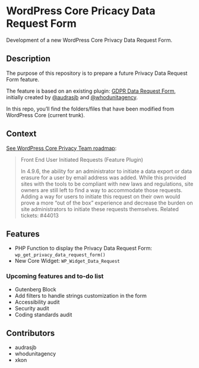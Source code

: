 # WordPress Core Pricacy Data Request Form

Development of a new WordPress Core Privacy Data Request Form.

## Description

The purpose of this repository is to prepare a future Privacy Data Request Form feature.

The feature is based on an existing plugin: [GDPR Data Request Form](https://wordpress.org/plugins/gdpr-data-request-form/), initially created by [@audrasjb](https://profiles.wordpress.org/audrasjb) and [@whodunitagency](https://profiles.wordpress.org/whodunitagency/).

In this repo, you’ll find the folders/files that have been modified from WordPress Core (current trunk).

## Context

[See WordPress Core Privacy Team roadmap](https://make.wordpress.org/core/roadmap/privacy/):

> Front End User Initiated Requests (Feature Plugin)
> 
> In 4.9.6, the ability for an administrator to initiate a data export or data erasure for a user by email address was added. While this provided sites with the tools to be compliant with new laws and regulations, site owners are still left to find a way to accommodate those requests. Adding a way for users to initiate this request on their own would prove a more “out of the box” experience and decrease the burden on site administrators to initiate these requests themselves.
> Related tickets: #44013

## Features

- PHP Function to display the Privacy Data Request Form: `wp_get_privacy_data_request_form()`
- New Core Widget: `WP_Widget_Data_Request`

### Upcoming features and to-do list

- Gutenberg Block
- Add filters to handle strings customization in the form
- Accessibility audit
- Security audit
- Coding standards audit

## Contributors

- audrasjb
- whodunitagency
- xkon

